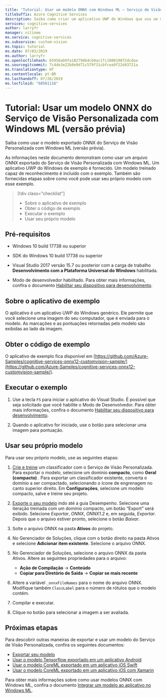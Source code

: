 ```yaml
---
title: 'Tutorial: Usar um modelo ONNX com Windows ML – Serviço de Visão Personalizada'
titleSuffix: Azure Cognitive Services
description: Saiba como criar um aplicativo UWP do Windows que usa um modelo ONNX exportado dos Serviços Cognitivos do Azure.
services: cognitive-services
author: larryfr
manager: nitinme
ms.service: cognitive-services
ms.subservice: custom-vision
ms.topic: tutorial
ms.date: 07/03/2019
ms.author: larryfr
ms.openlocfilehash: 65956ab9fa182794b4cb9ac1fc1800198f2dcdaa
ms.sourcegitcommit: 7c4de3e22b8e9d71c579f31cbfcea9f22d43721a
ms.translationtype: HT
ms.contentlocale: pt-BR
ms.lasthandoff: 07/26/2019
ms.locfileid: "68561116"
---
```

# <a name="tutorial-use-an-onnx-model-from-custom-vision-with-windows-ml-preview"></a>Tutorial: Usar um modelo ONNX do Serviço de Visão Personalizada com Windows ML (versão prévia)

Saiba como usar o modelo exportado ONNX do Serviço de Visão Personalizada com Windows ML (versão prévia).

As informações neste documento demonstram como usar um arquivo ONNX exportado do Serviço de Visão Personalizada com Windows ML. Um aplicativo UWP do Windows de exemplo é fornecido. Um modelo treinado capaz de reconhecimento é incluído com o exemplo. Também são fornecidas etapas sobre como você pode usar seu próprio modelo com esse exemplo.

> [!div class="checklist"]
> * Sobre o aplicativo de exemplo
> * Obter o código de exemplo
> * Executar o exemplo
> * Usar seu próprio modelo

## <a name="prerequisites"></a>Pré-requisitos

* Windows 10 build 17738 ou superior

* SDK do Windows 10 build 17738 ou superior

* Visual Studio 2017 versão 15.7 ou posterior com a carga de trabalho __Desenvolvimento com a Plataforma Universal do Windows__ habilitada.

* Modo de desenvolvedor habilitado. Para obter mais informações, confira o documento [Habilitar seu dispositivo para desenvolvimento](https://docs.microsoft.com/windows/uwp/get-started/enable-your-device-for-development).

## <a name="about-the-example-app"></a>Sobre o aplicativo de exemplo

O aplicativo é um aplicativo UWP do Windows genérico. Ele permite que você selecione uma imagem do seu computador, que é enviada para o modelo. As marcações e as pontuações retornadas pelo modelo são exibidas ao lado da imagem.

## <a name="get-the-example-code"></a>Obter o código de exemplo

O aplicativo de exemplo fica disponível em [https://github.com/Azure-Samples/cognitive-services-onnx12-customvision-sample/](https://github.com/Azure-Samples/cognitive-services-onnx12-customvision-sample/).

## <a name="run-the-example"></a>Executar o exemplo

1. Use a tecla `F5` para iniciar o aplicativo do Visual Studio. É possível que seja solicitado que você habilite o Modo de Desenvolvedor. Para obter mais informações, confira o documento [Habilitar seu dispositivo para desenvolvimento](https://docs.microsoft.com/windows/uwp/get-started/enable-your-device-for-development).

1. Quando o aplicativo for iniciado, use o botão para selecionar uma imagem para pontuação.

## <a name="use-your-own-model"></a>Usar seu próprio modelo

Para usar seu próprio modelo, use as seguintes etapas:

1. [Crie e treine](https://docs.microsoft.com/azure/cognitive-services/custom-vision-service/getting-started-build-a-classifier) um classificador com o Serviço de Visão Personalizada. Para exportar o modelo, selecione um domínio __compacto__, como **Geral (compacto)** . Para exportar um classificador existente, converta o domínio a ser compactado, selecionando o ícone de engrenagem no canto superior direito. Em __Configurações__, selecione um modelo compacto, salve e treine seu projeto.  

1. [Exporte o seu modelo](https://docs.microsoft.com/azure/cognitive-services/custom-vision-service/export-your-model) indo até a guia Desempenho. Selecione uma iteração treinada com um domínio compacto, um botão “Export” será exibido. Selecione *Exportar*, *ONNX*, *ONNX1.2* e, em seguida, *Exportar*. Depois que o arquivo estiver pronto, selecione o botão *Baixar*.

1. Solte o arquivo ONNX na pasta __Ativos__ do projeto. 

1. No Gerenciador de Soluções, clique com o botão direito na pasta Ativos e selecione __Adicionar item existente__. Selecione o arquivo ONNX.

1. No Gerenciador de Soluções, selecione o arquivo ONNX da pasta Ativos. Altere as seguintes propriedades para o arquivo:

    * __Ação de Compilação__ -> __Conteúdo__
    * __Copiar para Diretório de Saída__ -> __Copiar se mais recente__

1. Altere a variável `_onnxFileNames` para o nome do arquivo ONNX. Modifique também `ClassLabel` para o número de rótulos que o modelo contém.

1. Compilar e executar.

1. Clique no botão para selecionar a imagem a ser avaliada.

## <a name="next-steps"></a>Próximas etapas

Para descobrir outras maneiras de exportar e usar um modelo do Serviço de Visão Personalizada, confira os seguintes documentos:

* [Exportar seu modelo](https://docs.microsoft.com/azure/cognitive-services/custom-vision-service/export-your-model)
* [Usar o modelo Tensorflow exportado em um aplicativo Android](https://github.com/Azure-Samples/cognitive-services-android-customvision-sample)
* [Usar o modelo CoreML exportado em um aplicativo iOS Swift](https://go.microsoft.com/fwlink/?linkid=857726)
* [Usar o modelo CoreML exportado em um aplicativo iOS com Xamarin](https://github.com/xamarin/ios-samples/tree/master/ios11/CoreMLAzureModel)

Para obter mais informações sobre como usar modelos ONNX com Windows ML, confira o documento [Integrar um modelo ao aplicativo no Windows ML](/windows/ai/windows-ml/integrate-model).
